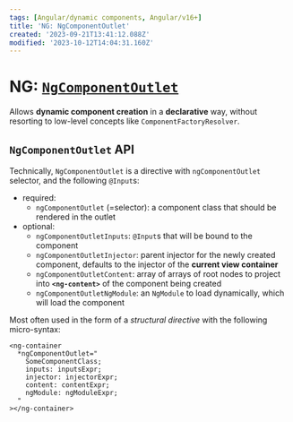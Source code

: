 ```yaml
---
tags: [Angular/dynamic components, Angular/v16+]
title: 'NG: NgComponentOutlet'
created: '2023-09-21T13:41:12.088Z'
modified: '2023-10-12T14:04:31.160Z'
---
```


# NG: [`NgComponentOutlet`](https://angular.io/api/common/NgComponentOutlet)

Allows **dynamic component creation** in a **declarative** way, without resorting to low-level concepts like `ComponentFactoryResolver`.


## `NgComponentOutlet` API

Technically, `NgComponentOutlet` is a directive with `ngComponentOutlet` selector, and the following `@Input`s:
- required:
  - `ngComponentOutlet` (=selector): a component class that should be rendered in the outlet
- optional:
  - `ngComponentOutletInputs`: `@Input`s that will be bound to the component
  - `ngComponentOutletInjector`: parent injector for the newly created component, defaults to the injector of the **current view container**
  - `ngComponentOutletContent`: array of arrays of root nodes to project into **`<ng-content>`** of the component being created
  - `ngComponentOutletNgModule`: an `NgModule` to load dynamically, which will load the component


Most often used in the form of a _structural directive_ with the following micro-syntax:
```
<ng-container
  *ngComponentOutlet="
    SomeComponentClass;
    inputs: inputsExpr;
    injector: injectorExpr;
    content: contentExpr;
    ngModule: ngModuleExpr;
  "
></ng-container>
```





